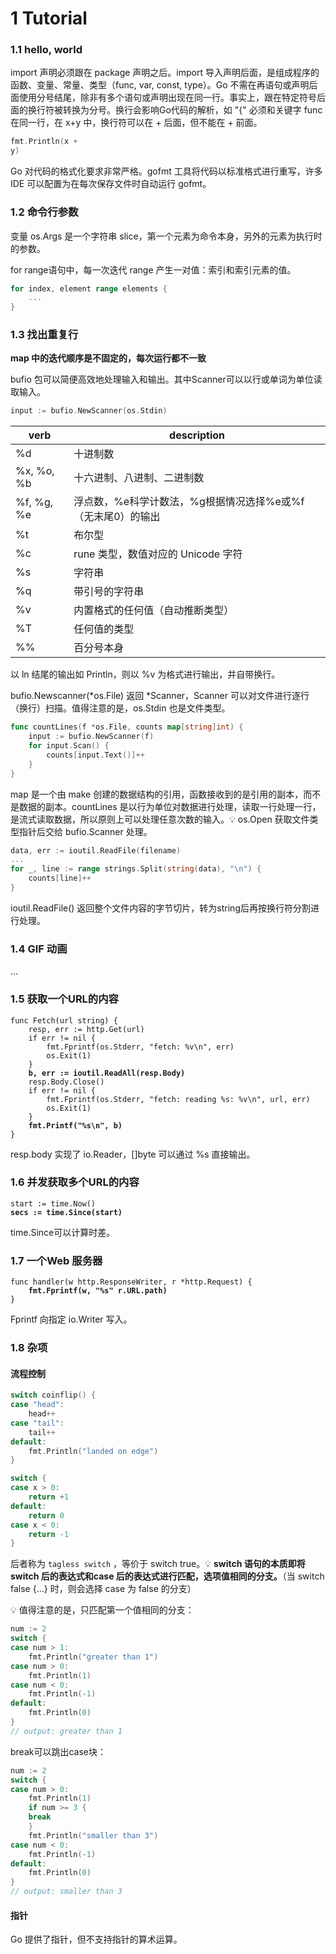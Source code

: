 # 1 Tutorial

### 1.1 hello, world

import 声明必须跟在 package 声明之后。import 导入声明后面，是组成程序的函数、变量、常量、类型（func, var, const, type）。Go 不需在再语句或声明后面使用分号结尾，除非有多个语句或声明出现在同一行。事实上，跟在特定符号后面的换行符被转换为分号。换行会影响Go代码的解析，如 "{" 必须和关键字 func 在同一行，在 x+y 中，换行符可以在 + 后面，但不能在 + 前面。

```go
fmt.Println(x +
y)
```

Go 对代码的格式化要求非常严格。gofmt 工具将代码以标准格式进行重写，许多 IDE 可以配置为在每次保存文件时自动运行 gofmt。

### 1.2 命令行参数

变量 os.Args 是一个字符串 slice，第一个元素为命令本身，另外的元素为执行时的参数。

for range语句中，每一次迭代 range 产生一对值：索引和索引元素的值。

```go
for index, element range elements {
    ...
}
```

### 1.3 找出重复行

**map 中的迭代顺序是不固定的，每次运行都不一致**

bufio 包可以简便高效地处理输入和输出。其中Scanner可以以行或单词为单位读取输入。

```go
input := bufio.NewScanner(os.Stdin)
```

| verb       | description                        |
| ---------- | ---------------------------------- |
| %d         | 十进制数                               |
| %x, %o, %b | 十六进制、八进制、二进制数                      |
| %f, %g, %e | 浮点数，%e科学计数法，%g根据情况选择%e或%f（无末尾0）的输出 |
| %t         | 布尔型                                |
| %c         | rune 类型，数值对应的 Unicode 字符           |
| %s         | 字符串                                |
| %q         | 带引号的字符串                            |
| %v         | 内置格式的任何值（自动推断类型）                   |
| %T         | 任何值的类型                             |
| %%         | 百分号本身                              |

以 ln 结尾的输出如 Println，则以 %v 为格式进行输出，并自带换行。

bufio.Newscanner(\*os.File) 返回 \*Scanner，Scanner 可以对文件进行逐行（换行）扫描。值得注意的是，os.Stdin 也是文件类型。

```go
func countLines(f *os.File, counts map[string]int) {
    input := bufio.NewScanner(f)
    for input.Scan() {
        counts[input.Text()]++
    }
}
```

map 是一个由 make 创建的数据结构的引用，函数接收到的是引用的副本，而不是数据的副本。countLines 是以行为单位对数据进行处理，读取一行处理一行，是流式读取数据，所以原则上可以处理任意次数的输入。💡 os.Open 获取文件类型指针后交给 bufio.Scanner 处理。

```go
data, err := ioutil.ReadFile(filename)
...
for _, line := range strings.Split(string(data), "\n") {
    counts[line]++
}
```

ioutil.ReadFile() 返回整个文件内容的字节切片，转为string后再按换行符分割进行处理。

### 1.4 GIF 动画

...

### 1.5 获取一个URL的内容

<pre class="language-go"><code class="lang-go">func Fetch(url string) {
    resp, err := http.Get(url)
    if err != nil {
        fmt.Fprintf(os.Stderr, "fetch: %v\n", err)
        os.Exit(1)
    }
<strong>    b, err := ioutil.ReadAll(resp.Body)
</strong>    resp.Body.Close()
    if err != nil {
        fmt.Fprintf(os.Stderr, "fetch: reading %s: %v\n", url, err)
        os.Exit(1)
    }
<strong>    fmt.Printf("%s\n", b)
</strong>}
</code></pre>

resp.body 实现了 io.Reader，\[]byte 可以通过 %s 直接输出。

### 1.6 并发获取多个URL的内容

<pre class="language-go"><code class="lang-go">start := time.Now()
<strong>secs := time.Since(start)
</strong></code></pre>

time.Since可以计算时差。

### 1.7 一个Web 服务器

<pre class="language-go"><code class="lang-go">func handler(w http.ResponseWriter, r *http.Request) {
<strong>    fmt.Fprintf(w, "%s" r.URL.path)
</strong>}
</code></pre>

Fprintf 向指定 io.Writer 写入。

### 1.8 杂项

#### 流程控制

```go
switch coinflip() {
case "head":
    head++
case "tail":
    tail++
default:
    fmt.Println("landed on edge")
}

switch {
case x > 0:
    return +1
default:
    return 0
case x < 0:
    return -1
}
```

后者称为 `tagless switch` ，等价于 switch true。💡 **switch 语句的本质即将 switch 后的表达式和case 后的表达式进行匹配，选项值相同的分支。**（当 switch false {...} 时，则会选择 case 为 false 的分支）

💡 值得注意的是，只匹配第一个值相同的分支：

```go
num := 2
switch {
case num > 1:
    fmt.Println("greater than 1")
case num > 0:
    fmt.Println(1)
case num < 0:
    fmt.Println(-1)
default:
    fmt.Println(0)
}
// output: greater than 1
```

break可以跳出case块：

```go
num := 2
switch {
case num > 0:
    fmt.Println(1)
    if num >= 3 {
	break
    }
    fmt.Println("smaller than 3")
case num < 0:
    fmt.Println(-1)
default:
    fmt.Println(0)
}
// output: smaller than 3
```

#### 指针

Go 提供了指针，但不支持指针的算术运算。

